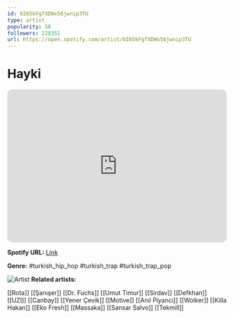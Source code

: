 ```yaml
---
id: 6I65kFgfXDWx56jwnip3TU
type: artist
popularity: 58
followers: 228351
url: https://open.spotify.com/artist/6I65kFgfXDWx56jwnip3TU
---
```

# Hayki

<iframe style="border-radius:12px" src="https://open.spotify.com/embed/artist/6I65kFgfXDWx56jwnip3TU" width="100%" height="352" frameBorder="0" allowfullscreen="" allow="autoplay; clipboard-write; encrypted-media; fullscreen; picture-in-picture" loading="lazy"></iframe>

**Spotify URL:** [Link](https://open.spotify.com/artist/6I65kFgfXDWx56jwnip3TU)

**Genre:**  #turkish_hip_hop #turkish_trap #turkish_trap_pop

![Artist](https://i.scdn.co/image/ab6761610000e5eb84b4ed61235a232843ac8121)
**Related artists:**

[[Rota]]
[[Şanışer]]
[[Dr. Fuchs]]
[[Umut Timur]]
[[Sirdav]]
[[Defkhan]]
[[UZI]]
[[Canbay]]
[[Yener Çevik]]
[[Motive]]
[[Anıl Piyancı]]
[[Wolker]]
[[Killa Hakan]]
[[Eko Fresh]]
[[Massaka]]
[[Sansar Salvo]]
[[Tekmill]]
